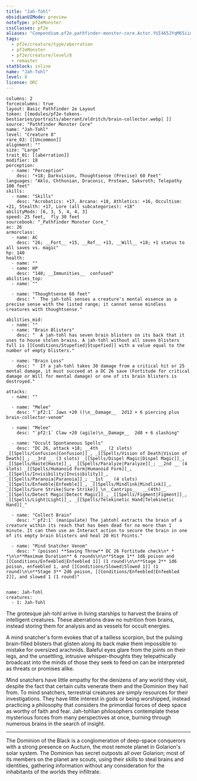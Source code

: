 ```yaml
---
title: "Jah-Tohl"
obsidianUIMode: preview
noteType: pf2eMonster
cssClasses: pf2e
aliases: "Compendium.pf2e.pathfinder-monster-core.Actor.YUI465JYqM65iimj" 
tags:
  - pf2e/creature/type/aberration
  - pf2eMonster
  - pf2e/creature/level/8
  - remaster
statblock: inline
name: "Jah-Tohl"
level: 8
license: ORC
---
```


```statblock
columns: 2
forcecolumns: true
layout: Basic Pathfinder 2e Layout
token: [[modules/pf2e-tokens-bestiaries/portraits/aberrant/eldritch/brain-collector.webp| ]]
source: "Pathfinder Monster Core"
name: "Jah-Tohl"
level: "Creature 8"
rare_03: [[Uncommon]]
alignment: ""
size: "Large"
trait_01: [[aberration]]
modifier: 18
perception:
  - name: "Perception"
    desc: "+18; Darkvision, Thoughtsense (Precise) 60 Feet"
languages: "Aklo, Chthonian, Draconic, Protean, Sakvroth; Telepathy 100 feet"
skills:
  - name: "Skills"
    desc: "Acrobatics: +17, Arcana: +18, Athletics: +16, Occultism: +21, Stealth: +17, Lore (all subcategories): +18"
abilityMods: [6, 3, 5, 4, 4, 3]
speed: 25 feet,  fly 30 feet
sourcebook: "_Pathfinder Monster Core_"
ac: 26
armorclass:
  - name: AC
    desc: "26; __Fort__ +15, __Ref__ +13, __Will__ +18; +1 status to all saves vs. magic"
hp: 140
health:
  - name: ""
  - name: HP
    desc: "140; __Immunities__  confused"
abilities_top:
  - name: ""

  - name: "Thoughtsense 60 feet"
    desc: "  The jah-tohl senses a creature's mental essence as a precise sense with the listed range; it cannot sense mindless creatures with thoughtsense."

abilities_mid:
  - name: ""
  - name: "Brain Blisters"
    desc: "  A jah-tohl has seven brain blisters on its back that it uses to house stolen brains. A jah-tohl without all seven blisters full is [[Conditions/Stupefied|Stupefied]] with a value equal to the number of empty blisters."

  - name: "Brain Loss"
    desc: "  If a jah-tohl takes 30 damage from a critical hit or 25 mental damage, it must succeed at a DC 26 save (Fortitude for critical damage or Will for mental damage) or one of its brain blisters is destroyed."

attacks:
  - name: ""

  - name: "Melee"
    desc: "`pf2:1` Jaws +20 ()\n__Damage__  2d12 + 6 piercing plus brain-collector-venom"

  - name: "Melee"
    desc: "`pf2:1` Claw +20 (agile)\n__Damage__  2d8 + 6 slashing"

  - name: "Occult Spontaneous Spells"
    desc: "DC 26, attack +18; __4th __ (2 slots) _[[Spells/Confusion|Confusion]]_, _[[Spells/Vision of Death|Vision of Death]]_; __3rd __ (3 slots) _[[Spells/Dispel Magic|Dispel Magic]]_, _[[Spells/Haste|Haste]]_, _[[Spells/Paralyze|Paralyze]]_; __2nd __ (4 slots) _[[Spells/Humanoid Form|Humanoid Form]]_, _[[Spells/Invisibility|Invisibility]]_, _[[Spells/Paranoia|Paranoia]]_; __1st __ (4 slots) _[[Spells/Enfeeble|Enfeeble]]_, _[[Spells/Mindlink|Mindlink]]_, _[[Spells/Sure Strike|Sure Strike]]_\n__Cantrips__  __(4th)__ _[[Spells/Detect Magic|Detect Magic]]_, _[[Spells/Figment|Figment]]_, _[[Spells/Light|Light]]_, _[[Spells/Telekinetic Hand|Telekinetic Hand]]_"

  - name: "Collect Brain"
    desc: "`pf2:1` (manipulate) The jahtohl extracts the brain of a creature within its reach that has been dead for no more than 1 minute. It can then use an Interact action to secure the brain in one of its empty brain blisters and heal 20 Hit Points."

  - name: "Mind Snatcher Venom"
    desc: " (poison) **Saving Throw** DC 26 Fortitude check\n* * *\n\n**Maximum Duration** 6 rounds\n\n**Stage 1** 1d6 poison and [[Conditions/Enfeebled|Enfeebled 1]] (1 round)\n\n**Stage 2** 1d6 poison, enfeebled 1, and [[Conditions/Slowed|Slowed 1]] (1 round)\n\n**Stage 3** 2d6 poison, [[Conditions/Enfeebled|Enfeebled 2]], and slowed 1 (1 round)"
 
```

```encounter-table
name: Jah-Tohl
creatures:
  - 1: Jah-Tohl
```



The grotesque jah-tohl arrive in living starships to harvest the brains of intelligent creatures. These aberrations draw no nutrition from brains, instead storing them for analysis and as vessels for occult energies.

A mind snatcher's form evokes that of a tailless scorpion, but the pulsing brain-filled blisters that glisten along its back make them impossible to mistake for oversized arachnids. Baleful eyes glare from the joints on their legs, and the unsettling, intrusive whisper-thoughts they telepathically broadcast into the minds of those they seek to feed on can be interpreted as threats or promises alike.

Mind snatchers have little empathy for the denizens of any world they visit, despite the fact that certain cults venerate them and the Dominion they hail from. To mind snatchers, terrestrial creatures are simply resources for their investigations. They have little interest in gods or being worshipped, instead practicing a philosophy that considers the primordial forces of deep space as worthy of faith and fear. Jah-tohlian philosophers contemplate these mysterious forces from many perspectives at once, burning through numerous brains in the search of insight.

* * *

The Dominion of the Black is a conglomeration of deep-space conquerors with a strong presence on Aucturn, the most remote planet in Golarion's solar system. The Dominion has secret outposts all over Golarion; most of its members on the planet are scouts, using their skills to steal brains and identities, gathering information without any consideration for the inhabitants of the worlds they infiltrate.
